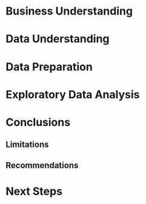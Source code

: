 # Business Understanding

# Data Understanding

# Data Preparation

# Exploratory Data Analysis

# Conclusions

## Limitations

## Recommendations

# Next Steps 

